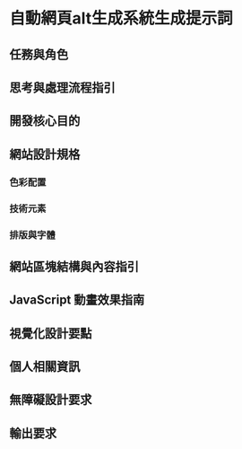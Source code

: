 # 自動網頁alt生成系統生成提示詞

## 任務與角色


## 思考與處理流程指引
### 

### 

### 


## 開發核心目的

## 網站設計規格
### 色彩配置

### 技術元素

### 排版與字體

## 網站區塊結構與內容指引

## JavaScript 動畫效果指南

## 視覺化設計要點

## 個人相關資訊

## 無障礙設計要求

## 輸出要求